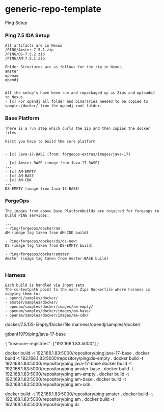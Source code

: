 # generic-repo-template
Ping Setup
### Ping 7.5 IDA Setup
```
All artifacts are in Nexus
/PING/Amster-7.5.1.zip
/PING/DS-7.5.2.zip
/PING/AM-7.5.1.zip

Folder Structures are as follows for the zip in Nexus.
amster
openam
opendj


All the setup's have been run and repackaged up as Zips and uploaded to Nexus.
- [x] For opendj all folder and binararies needed to be copied to samples/docker/ from the opendj root folder.
```

### Base Platform
```
There is a run step which curls the zip and then copies the docker files

First you have to build the core platform


- [x] Java-17-BASE (from: forgeops-extras/images/java-17)
      
- [x] Amster-BASE (image from Java-17-BASE)
---
- [x] AM-EMPTY 
- [x] AM-BASE
- [x] AM-CDK
---
DS-EMPTY (image from Java-17-BASE)

```

### ForgeOps
```
The images from above Base Platformbuilds are required for forgeops to build PING services.

---
- Ping/forgeops/docker/am:
AM (image tag taken from AM-CDK build)

- Ping/forgeops/docker/ds/ds-new:
DS (image tag taken from DS-EMPTY build)

- Ping/forgeops/docker/amster:
Amster (image tag taken from Amster-BASE build)


```

### Harness
```
Each build is handled via input sets
The contextpath point to the each Zips Dockerfile where harness is copying them to:
- opendj/samples/docker/
- amster/samples/docker/
- openam/samples/docker/images/am-empty/
- openam/samples/docker/images/am-base/
- openam/samples/docker/images/am-cdk/
```


docker/7.5/DS-Empty/Dockerfile /harness/opendj/samples/docker/

gtbanf1979/ping/java-17-base

{
  "insecure-registries":
    ["192.168.1.83:5000"]
}

docker build -t 192.168.1.83:5000/repository/ping:java-17-base .
docker build -t 192.168.1.83:5000/repository/ping:ds-empty .
docker build -t 192.168.1.83:5000/repository/ping:java-17-base
docker build -t 192.168.1.83:5000/repository/ping:amster-base .
docker build -t 192.168.1.83:5000/repository/ping:am-empty .
docker build -t 192.168.1.83:5000/repository/ping:am-base .
docker build -t 192.168.1.83:5000/repository/ping:am-cdk .

docker build -t 192.168.1.83:5000/repository/ping:amster .
docker build -t 192.168.1.83:5000/repository/ping:am .
docker build -t 192.168.1.83:5000/repository/ping:ds